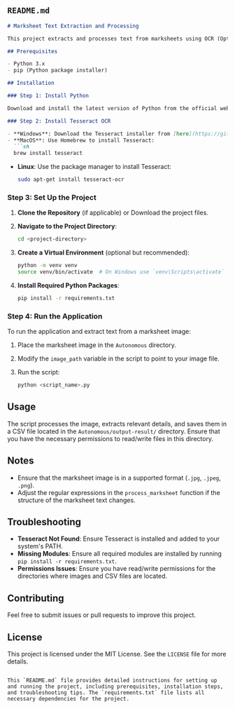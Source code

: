 ## `README.md`

```markdown
# Marksheet Text Extraction and Processing

This project extracts and processes text from marksheets using OCR (Optical Character Recognition) and stores the processed data into a CSV file.

## Prerequisites

- Python 3.x
- pip (Python package installer)

## Installation

### Step 1: Install Python

Download and install the latest version of Python from the official website: [https://www.python.org/downloads/](https://www.python.org/downloads/).

### Step 2: Install Tesseract OCR

- **Windows**: Download the Tesseract installer from [here](https://github.com/UB-Mannheim/tesseract/wiki). Run the installer and add Tesseract to your system path.
- **MacOS**: Use Homebrew to install Tesseract:
  ```sh
  brew install tesseract
  ```
- **Linux**: Use the package manager to install Tesseract:
  ```sh
  sudo apt-get install tesseract-ocr
  ```

### Step 3: Set Up the Project

1. **Clone the Repository** (if applicable) or Download the project files.

2. **Navigate to the Project Directory**:
   ```sh
   cd <project-directory>
   ```

3. **Create a Virtual Environment** (optional but recommended):
   ```sh
   python -m venv venv
   source venv/bin/activate  # On Windows use `venv\Scripts\activate`
   ```

4. **Install Required Python Packages**:
   ```sh
   pip install -r requirements.txt
   ```

### Step 4: Run the Application

To run the application and extract text from a marksheet image:

1. Place the marksheet image in the `Autonomous` directory.

2. Modify the `image_path` variable in the script to point to your image file.

3. Run the script:
   ```sh
   python <script_name>.py
   ```

## Usage

The script processes the image, extracts relevant details, and saves them in a CSV file located in the `Autonomous/output-result/` directory. Ensure that you have the necessary permissions to read/write files in this directory.

## Notes

- Ensure that the marksheet image is in a supported format (`.jpg`, `.jpeg`, `.png`).
- Adjust the regular expressions in the `process_marksheet` function if the structure of the marksheet text changes.

## Troubleshooting

- **Tesseract Not Found**: Ensure Tesseract is installed and added to your system's PATH.
- **Missing Modules**: Ensure all required modules are installed by running `pip install -r requirements.txt`.
- **Permissions Issues**: Ensure you have read/write permissions for the directories where images and CSV files are located.

## Contributing

Feel free to submit issues or pull requests to improve this project.

## License

This project is licensed under the MIT License. See the `LICENSE` file for more details.
```

This `README.md` file provides detailed instructions for setting up and running the project, including prerequisites, installation steps, and troubleshooting tips. The `requirements.txt` file lists all necessary dependencies for the project.

